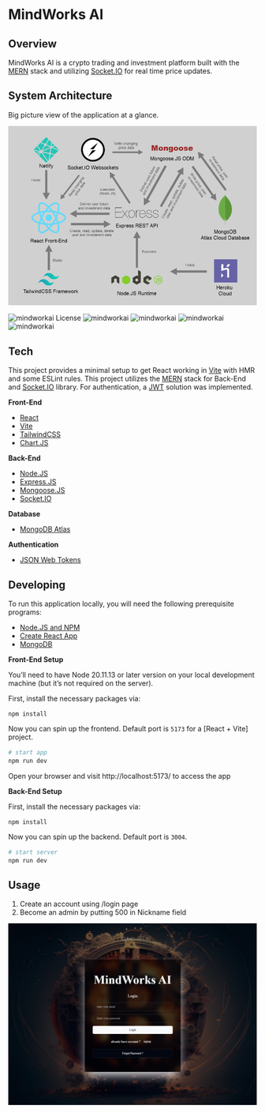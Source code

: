 # MindWorks AI

## Overview

MindWorks AI is a crypto trading and investment platform built with the [MERN](https://www.mongodb.com/mern-stack) stack and utilizing [Socket.IO](https://socket.io/) for real time price updates. 


## System Architecture

Big picture view of the application at a glance.

![System Architecture](./architecture/MindWorksAI-Architecture.png "System Architecture")

![mindworkai License](https://img.shields.io/github/license/Adrinlol/landy-react-template)
![mindworkai](https://img.shields.io/github/release-date/Adrinlol/landy-react-template)
![mindworkai](https://img.shields.io/github/stars/Adrinlol/landy-react-template)
![mindworkai](https://img.shields.io/github/languages/top/Adrinlol/landy-react-template)
![mindworkai](https://badgen.net/npm/types/tslib)

## Tech

This project provides a minimal setup to get React working in [Vite](https://github.com/vitejs/vite-plugin-react/tree/main) with HMR and some ESLint rules. This project utilizes the [MERN](https://www.mongodb.com/mern-stack) stack for Back-End and [Socket.IO](https://socket.io/) library. For authentication, a [JWT](https://jwt.io/) solution was implemented.

**Front-End**

- [React](https://reactjs.org/)
- [Vite](https://vite.dev/)
- [TailwindCSS](https://tailwindcss.com/)
- [Chart.JS](https://www.chartjs.org/)

**Back-End**

- [Node.JS](https://nodejs.org/en/)
- [Express.JS](https://expressjs.com/)
- [Mongoose.JS](https://mongoosejs.com/)
- [Socket.IO](https://socket.io/)

**Database**

- [MongoDB Atlas](https://www.mongodb.com/cloud/atlas)

**Authentication**

- [JSON Web Tokens](https://jwt.io/)


## Developing
To run this application locally, you will need the following prerequisite programs:

- [Node.JS and NPM](https://nodejs.org/en/)
- [Create React App](https://github.com/facebook/create-react-app)
- [MongoDB](https://www.mongodb.com/)


**Front-End Setup**

You’ll need to have Node 20.11.13 or later version on your local development machine (but it’s not required on the server). 

First, install the necessary packages via:

```
npm install
```

Now you can spin up the frontend. Default port is `5173` for a [React + Vite] project.

```bash
# start app
npm run dev
```

Open your browser and visit http://localhost:5173/ to access the app

**Back-End Setup**

First, install the necessary packages via:

```
npm install
```

Now you can spin up the backend. Default port is `3004`. 

```bash
# start server
npm run dev
```

## Usage

1. Create an account using /login page
2. Become an admin by putting 500 in Nickname field

![mindworkai-login](./architecture/MindWorksAI-Login.png "Auth")
